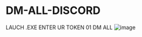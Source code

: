 # DM-ALL-DISCORD
LAUCH .EXE ENTER UR TOKEN 01 DM ALL
![image](https://github.com/user-attachments/assets/907dd5c2-32c5-4490-a6c8-78e95af7ef3a)
